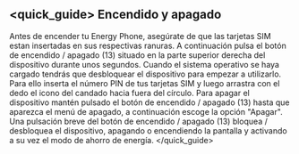 ## <quick_guide> Encendido y apagado

Antes de encender tu Energy Phone, asegúrate de que las tarjetas SIM estan insertadas en sus respectivas ranuras. A continuación pulsa el botón de encendido / apagado (13) situado en la parte superior derecha del dispositivo durante unos segundos. Cuando el sistema operativo se haya cargado tendrás que desbloquear el dispositivo para empezar a utilizarlo. Para ello inserta el número PIN de tus tarjetas SIM y luego arrastra con el dedo el icono del candado hacia fuera del círculo.
Para apagar el dispositivo mantén pulsado el botón de encendido / apagado (13) hasta que aparezca el menú de apagado, a continuación escoge la opción "Apagar".
Una pulsación breve del botón de encendido / apagado (13) bloquea / desbloquea el dispositivo, apagando o encendiendo la pantalla y activando a su vez el modo de ahorro de energía.
</quick_guide>
